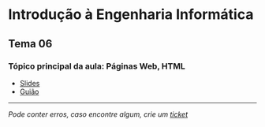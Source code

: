 # Introdução à Engenharia Informática
## Tema 06
### Tópico principal da aula: Páginas Web, HTML

* [Slides](https://github.com/TiagoRG/uaveiro-leci/blob/master/1ano/1semestre/iei/tema06/tema-6-paginas-web.pdf)
* [Guião](https://github.com/TiagoRG/uaveiro-leci/blob/master/1ano/1semestre/iei/tema06/guide-6-html.pdf)

---
*Pode conter erros, caso encontre algum, crie um* [*ticket*](https://github.com/TiagoRG/uaveiro-leci/issues/new)
